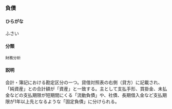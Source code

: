 <div style="display:none;">

## [あ行](securities-terms?id=あ行)
## [か行](securities-terms?id=か行)
## [さ行](securities-terms?id=さ行)
## [た行](securities-terms?id=た行)
## [な行](securities-terms?id=な行)
## [は行](securities-terms?id=は行)

</div>

### 負債

#### ひらがな

ふさい

#### 分類

`財務分析`

#### 説明

会計・簿記における勘定区分の一つ。貸借対照表の右側（貸方）に記載され、「純資産」との合計額が「資産」と一致する。主として支払手形、買掛金、未払金などの支払期限が短期間にくる「流動負債」や、社債、長期借入金など支払期限が1年以上先となるような「固定負債」に分けられる。

<div style="display:none;">

## [ま行](securities-terms?id=ま行)
## [や行](securities-terms?id=や行)
## [ら行](securities-terms?id=ら行)
## [わ行](securities-terms?id=わ行)
## [英数字・記号](securities-terms?id=英数字・記号)

</div>

